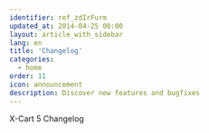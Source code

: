```yaml
---
identifier: ref_zdIrFurm
updated_at: 2014-04-25 00:00
layout: article_with_sidebar
lang: en
title: 'Changelog'
categories:
  - home
order: 11
icon: announcement
description: Discover new features and bugfixes
---
```



X-Cart 5 Changelog
